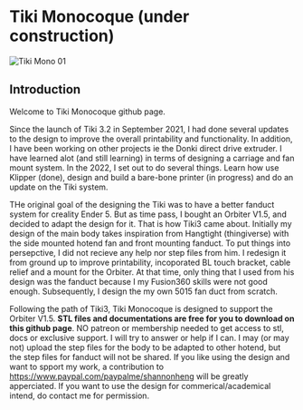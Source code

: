 # Tiki Monocoque (under construction)

![Tiki Mono 01](https://user-images.githubusercontent.com/68491566/167160708-03455499-fa1d-441f-9ffe-d1d5f2e42cbf.png)

## Introduction
Welcome to Tiki Monocoque github page. 

Since the launch of Tiki 3.2 in September 2021, I had done several updates to the design to improve the overall printability and functionality. In addition, I have been working on other projects ie the Donki direct drive extruder. I have learned alot (and still learning) in terms of designing a carriage and fan mount system.  In the 2022, I set out to do several things. Learn how use Klipper (done), design and build a bare-bone printer (in progress) and do an update on the Tiki system. 

THe original goal of the designing the Tiki was to have a better fanduct system for creality Ender 5. But as time pass, I bought an Orbiter V1.5, and decided to adapt the design for it. That is how Tiki3 came about. Initially my design of the main body takes inspiration from Hangtight (thingiverse) with the side mounted hotend fan and front mounting fanduct. To put things into persepctive, I did not recieve any help nor step files from him. I redesign it from ground up to improve printability, incoporated BL touch bracket, cable relief and a mount for the Orbiter. At that time, only thing that I used from his design was the fanduct because I my Fusion360 skills were not good enough. Subsequently, I design the my own 5015 fan duct from scratch. 

Following the path of Tiki3, Tiki Monocoque is designed to support the Orbiter V1.5. <b>STL files and documentations are free for you to download on this github page</b>. NO patreon or membership needed to get access to stl, docs or exclusive support. I will try to answer or help if I can. I may (or may not) upload the step files for the body to be adapted to other hotend, but the step files for fanduct will not be shared. If you like using the design and want to spport my work, a contribution to https://www.paypal.com/paypalme/shannonheng will be greatly apperciated. If you want to use the design for commerical/academical intend, do contact me for permission. 

